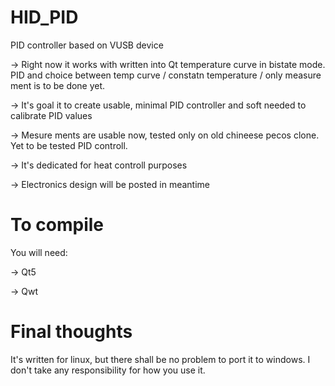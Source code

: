 HID_PID
=======

PID controller based on VUSB device

→ Right now it works with written into Qt temperature curve in bistate mode. PID and choice between temp curve / constatn temperature / only measure ment is to be done yet.

→ It's goal it to create usable, minimal PID controller and soft needed to calibrate PID values

→ Mesure ments are usable now, tested only on old chineese pecos clone. Yet to be tested PID controll.

→ It's dedicated for heat controll purposes

→ Electronics design will be posted in meantime


To compile
=======
 You will need:
 
 → Qt5
 
 → Qwt
 
 
Final thoughts
=======
It's written for linux, but there shall be no problem to port it to windows.
I don't take any responsibility for how you use it.
